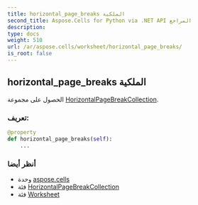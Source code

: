 ```yaml
---
title: horizontal_page_breaks الملكية
second_title: Aspose.Cells for Python via .NET API المراجع
description:
type: docs
weight: 510
url: /ar/aspose.cells/worksheet/horizontal_page_breaks/
is_root: false
---
```

##  horizontal_page_breaks الملكية

الحصول على مجموعة [HorizontalPageBreakCollection](/cells/python-net/ar/aspose.cells/horizontalpagebreakcollection).
###  تعريف:
```python
@property
def horizontal_page_breaks(self):
    ...
```

###  أنظر أيضا
* وحدة [aspose.cells](../../)
* فئة [HorizontalPageBreakCollection](/cells/python-net/ar/aspose.cells/horizontalpagebreakcollection)
* فئة [Worksheet](/cells/python-net/ar/aspose.cells/worksheet)

